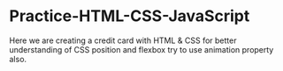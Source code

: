 # Practice-HTML-CSS-JavaScript
 Here we are creating a credit card with HTML & CSS for better understanding of CSS position and flexbox try to use animation property also.
